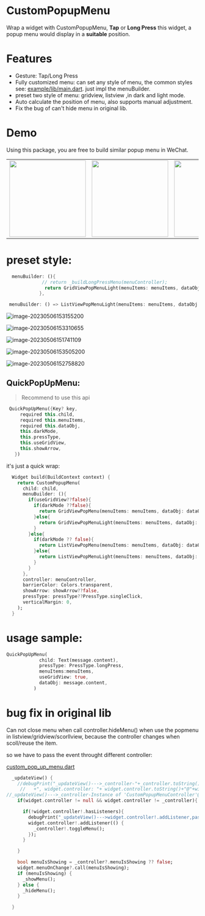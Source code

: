 # CustomPopupMenu

Wrap a widget with CustomPopupMenu, **Tap** or **Long Press** this widget, a popup menu would display in a **suitable** position. 

# Features

- Gesture: Tap/Long Press
- Fully customized menu: can set any style of menu, the common styles see: [example/lib/main.dart](https://github.com/malikwang/custom_pop_up_menu/blob/master/example/lib/main.dart). just impl the menuBuilder.
- preset two style of menu: gridview, listview ,in dark and light mode.
- Auto calculate the position of menu, also supports manual adjustment.
- Fix the bug of can't hide menu in original lib.

# Demo

Using this package, you are free to build similar popup menu in WeChat.

<div style="text-align: center">
    <table>
        <tr>
            <td style="text-align: center">
                <a href="https://raw.githubusercontent.com/malikwang/custom_pop_up_menu/master/images/1.png">
                    <img src="https://raw.githubusercontent.com/malikwang/custom_pop_up_menu/master/images/1.png" width="200"/>
                </a>
            </td>            
            <td style="text-align: center">
                <a href="https://raw.githubusercontent.com/malikwang/custom_pop_up_menu/master/images/2.png">
                    <img src="https://raw.githubusercontent.com/malikwang/custom_pop_up_menu/master/images/2.png" width="200"/>
                </a>
            </td>  
            <td style="text-align: center">
                <a href="https://raw.githubusercontent.com/malikwang/custom_pop_up_menu/master/images/3.png">
                    <img src="https://raw.githubusercontent.com/malikwang/custom_pop_up_menu/master/images/3.png" width="200"/>
                </a>
            </td>  
        </tr>
    </table>
</div>






# preset style:

```dart
  menuBuilder: (){
             // return _buildLongPressMenu(menuController);
              return GridViewPopMenuLight(menuItems: menuItems, dataObj: message.content,controller: menuController,);
            },

 menuBuilder: () => ListViewPopMenuLight(menuItems: menuItems, dataObj: "添加按钮", controller: _controller),
```

![image-20230506153155200](https://cdn.jsdelivr.net/gh/shuiniuhss/myimages@main/imagemac3/image-20230506153155200.png)

![image-20230506153310655](https://cdn.jsdelivr.net/gh/shuiniuhss/myimages@main/imagemac3/image-20230506153310655.png)

![image-20230506151741109](https://cdn.jsdelivr.net/gh/shuiniuhss/myimages@main/imagemac3/image-20230506151741109.png)

![image-20230506153505200](https://cdn.jsdelivr.net/gh/shuiniuhss/myimages@main/imagemac3/image-20230506153505200.png)

![image-20230506152758820](https://cdn.jsdelivr.net/gh/shuiniuhss/myimages@main/imagemac3/image-20230506152758820.png)





## QuickPopUpMenu:

> Recommend to use this api

```dart
 QuickPopUpMenu({Key? key,
     required this.child,
     required this.menuItems,
     required this.dataObj,
     this.darkMode,
     this.pressType,
     this.useGridView,
     this.showArrow,
   })
```

it's just a quick wrap:

```dart
  Widget build(BuildContext context) {
    return CustomPopupMenu(
      child: child,
      menuBuilder: (){
        if(useGridView??false){
          if(darkMode ??false){
            return GridViewPopMenu(menuItems: menuItems, dataObj: dataObj,controller: menuController,);
          }else{
            return GridViewPopMenuLight(menuItems: menuItems, dataObj: dataObj,controller: menuController,);
          }
        }else{
          if(darkMode ?? false){
            return ListViewPopMenu(menuItems: menuItems, dataObj: dataObj,controller: menuController,);
          }else{
            return ListViewPopMenuLight(menuItems: menuItems, dataObj: dataObj,controller: menuController,);
          }
        }
      },
      controller: menuController,
      barrierColor: Colors.transparent,
      showArrow: showArrow??false,
      pressType: pressType??PressType.singleClick,
      verticalMargin: 0,
    );
  }
```

# usage sample:

```dart
QuickPopUpMenu(
            child: Text(message.content),
            pressType: PressType.longPress,
            menuItems:menuItems,
            useGridView: true,
            dataObj: message.content,
          )
```

# bug fix in original lib

Can not close menu when call controller.hideMenu() when use the popmenu in listview/gridview/scorllview, because the controller changes when scoll/reuse the item.

so we have to pass the event throught different controller:

[custom_pop_up_menu.dart](https://github.com/skyNet2017/custom_pop_up_menu/blob/master/lib/src/custom_pop_up_menu.dart)

```dart
  _updateView() {
    //debugPrint("_updateView()--->_controller-"+_controller.toString()+"@"+_controller.hashCode.toString()
     //   +", widget.controller: "+ widget.controller.toString()+"@"+widget.controller.hashCode.toString());
//_updateView()--->_controller-Instance of 'CustomPopupMenuController'@968634764, widget.controller: Instance of 'CustomPopupMenuController'@1068823743
    if(widget.controller != null && widget.controller != _controller){

      if(!widget.controller!.hasListeners){
        debugPrint("_updateView()--->widget.controller!.addListener,pass the outer listener event to the inner listener");
        widget.controller!.addListener(() {
          _controller!.toggleMenu();
        });
      }

    }

    bool menuIsShowing = _controller?.menuIsShowing ?? false;
    widget.menuOnChange?.call(menuIsShowing);
    if (menuIsShowing) {
      _showMenu();
    } else {
      _hideMenu();
    }

  }
```

